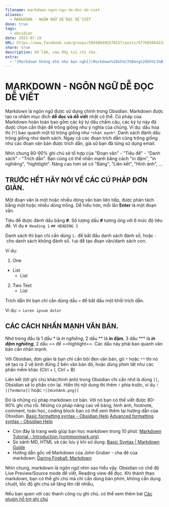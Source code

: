 ```yaml
---
filename: markdown-ngon-ngu-de-doc-de-viet
aliases:
  - MARKDOWN - NGÔN NGỮ DỄ ĐỌC DỄ VIẾT
done: true
tags:
  - obsidian
date: 2023-07-19
URL: https://www.facebook.com/groups/594306492570157/posts/677685864232219/
share: true
description: Dễ lắm, vào đây tui chỉ cho.
extra:
  - "[Markdown không khó như bạn nghĩ](Markdown%20kh%C3%B4ng%20kh%C3%B3%20nh%C6%B0%20b%E1%BA%A1n%20ngh%C4%A9.md)"
---
```


# MARKDOWN - NGÔN NGỮ DỄ ĐỌC DỄ VIẾT

Markdown là ngôn ngữ được sử dụng chính trong Obsidian. Markdown được tạo ra nhằm mục đích **dễ đọc và dễ viết** nhất có thể. Cú pháp của Markdown hoàn toàn bao gồm các ký tự dấu chấm câu, các ký tự này đã được chọn cẩn thận để trông giống như ý nghĩa của chúng. Ví dụ: dấu hoa thị (`*`) bao quanh một từ trông giống như `*nhấn mạnh*`. Danh sách đánh dấu trông giống như danh sách. Ngay cả các đoạn trích dẫn cũng trông giống như các đoạn văn bản được trích dẫn, giả sử bạn đã từng sử dụng email.

Nhìn chung 80-90% ghi chú sẽ tổ hợp của "Đoạn văn" - "Tiêu đề" - "Danh sách" - "Trích dẫn". Bạn cũng có thể nhấn mạnh bằng cách "in đậm", "in nghiêng", "hightlight". Nâng cao hơn sẽ có "Bảng", "Liên kết", "Hình ảnh", ...

## TRƯỚC HẾT HÃY NÓI VỀ CÁC CÚ PHÁP ĐƠN GIẢN.

Một đoạn văn là một hoặc nhiều dòng văn bản liên tiếp, được phân tách bằng một hoặc nhiều dòng trống. Dễ hiểu hơn, mỗi lần **Enter** là một đoạn văn.

Tiêu đề được đánh dấu bằng **#**. Số lượng dấu **#** tương ứng với 6 mức độ tiêu đề. Ví dụ
`# Heading 1`
`## HEADING 2`

Danh sách thì bạn chỉ cần dùng `1.` để bắt đầu danh sách đánh số, hoặc `-` cho danh sách không đánh số. `Tab` để tạo đoạn văn/danh sách con.

Ví dụ:

1. One
- List
	- List
2. Two
	Text
	- List

Trích dẫn thì bạn chỉ cần dùng dấu `>` để bắt đầu một khối trích dẫn.

Ví dụ: `> Loren ipsum dolor`

## CÁC CÁCH NHẤN MẠNH VĂN BẢN.

Nhớ trong đầu là 1 dấu * là *in nghiêng*, 2 dấu ** là **in đậm**, 3 dấu *** là ***in đậm nghiêng***, 2 dấu == để ==highlight==. Các dấu này phải bao quanh văn bản cần nhấn mạnh.

Với Obsidian, đơn giản là bạn chỉ cần bôi đen văn bản, gõ `*` hoặc `**` thì nó sẽ tạo ra 2 vệ binh đứng 2 bên văn bản đó, hoặc dùng phím tắt như các phần mềm khác (Ctrl + I, Ctrl + B)

Liên kết (tới ghi chú khác/hình ảnh) trong Obsidian chỉ cần nhớ là dùng `[[`, Obsidian sẽ lo phần còn lại. Hiển thị nội dung thì thêm `!` phía trước, ví dụ `![[TenNote]]` hoặc `![[HinhAnh.png]]`

Đó là những cú pháp markdown cơ bản. Với nó bạn có thể viết được 80-90% ghi chú rồi. Những cú pháp nâng cao về bảng, hình ảnh, footnote, comment, toán học, coding block bạn có thể xem thêm tại hướng dẫn của Obsidian.
[Basic formatting syntax - Obsidian Help](https://help.obsidian.md/Editing+and+formatting/Basic+formatting+syntax)
[Advanced formatting syntax - Obsidian Help](https://help.obsidian.md/Editing+and+formatting/Advanced+formatting+syntax)


- Còn đây là trang web giúp bạn học markdown trong 10 phút: [Markdown Tutorial - Introduction (commonmark.org)](https://commonmark.org/help/tutorial/index.html)
- So sánh MD, HTML và các lưu ý khi sử dụng: [Basic Syntax | Markdown Guide](https://www.markdownguide.org/basic-syntax/)
- Hướng dẫn gốc về Markdown của John Gruber - cha đẻ của markdown: [Daring Fireball: Markdown](https://daringfireball.net/projects/markdown/)

Nhìn chung, markdown là ngôn ngữ nhìn sao hiểu vậy. Obsidian có chế độ Live Preview/Source mode để viết, Reading view để đọc. Khi thành thạo markdown, bạn có thể ghi chú mà chỉ cần dùng bàn phím, không cần dụng chuột, tốc độ ghi chú sẽ tăng lên rất nhiều,

Nếu bạn quen với các thanh công cụ ghi chú, có thể xem thêm bài [Các plugin hỗ trợ ghi chú](https://www.facebook.com/groups/594306492570157/posts/659594299374709)

